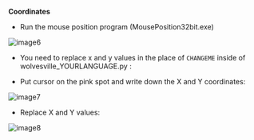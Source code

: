 **Coordinates**
* Run the mouse position program (MousePosition32bit.exe)

![image6](https://i.imgur.com/EDzOFB9.png)

* You need to replace x and y values in the place of ```CHANGEME``` inside of wolvesville_YOURLANGUAGE.py :

* Put cursor on the pink spot and write down the X and Y coordinates:

![image7](https://i.imgur.com/GPhIRh8.png)

* Replace X and Y values:

![image8](https://i.imgur.com/sg6YeWT.png)